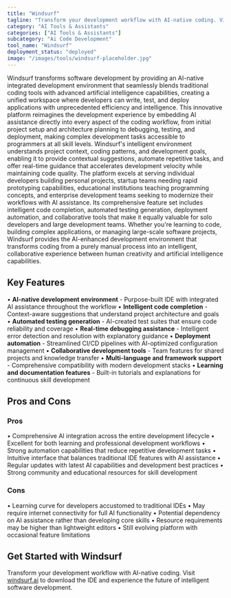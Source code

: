 ```yaml
---
title: "Windsurf"
tagline: "Transform your development workflow with AI-native coding. Visit [windsurf.ai](https://windsurf.ai) to download the IDE and experience the future of i..."
category: "AI Tools & Assistants"
categories: ["AI Tools & Assistants"]
subcategory: "Ai Code Development"
tool_name: "Windsurf"
deployment_status: "deployed"
image: "/images/tools/windsurf-placeholder.jpg"
---
```

Windsurf transforms software development by providing an AI-native integrated development environment that seamlessly blends traditional coding tools with advanced artificial intelligence capabilities, creating a unified workspace where developers can write, test, and deploy applications with unprecedented efficiency and intelligence. This innovative platform reimagines the development experience by embedding AI assistance directly into every aspect of the coding workflow, from initial project setup and architecture planning to debugging, testing, and deployment, making complex development tasks accessible to programmers at all skill levels. Windsurf's intelligent environment understands project context, coding patterns, and development goals, enabling it to provide contextual suggestions, automate repetitive tasks, and offer real-time guidance that accelerates development velocity while maintaining code quality. The platform excels at serving individual developers building personal projects, startup teams needing rapid prototyping capabilities, educational institutions teaching programming concepts, and enterprise development teams seeking to modernize their workflows with AI assistance. Its comprehensive feature set includes intelligent code completion, automated testing generation, deployment automation, and collaborative tools that make it equally valuable for solo developers and large development teams. Whether you're learning to code, building complex applications, or managing large-scale software projects, Windsurf provides the AI-enhanced development environment that transforms coding from a purely manual process into an intelligent, collaborative experience between human creativity and artificial intelligence capabilities.

## Key Features

• **AI-native development environment** - Purpose-built IDE with integrated AI assistance throughout the workflow
• **Intelligent code completion** - Context-aware suggestions that understand project architecture and goals
• **Automated testing generation** - AI-created test suites that ensure code reliability and coverage
• **Real-time debugging assistance** - Intelligent error detection and resolution with explanatory guidance
• **Deployment automation** - Streamlined CI/CD pipelines with AI-optimized configuration management
• **Collaborative development tools** - Team features for shared projects and knowledge transfer
• **Multi-language and framework support** - Comprehensive compatibility with modern development stacks
• **Learning and documentation features** - Built-in tutorials and explanations for continuous skill development

## Pros and Cons

### Pros
• Comprehensive AI integration across the entire development lifecycle
• Excellent for both learning and professional development workflows
• Strong automation capabilities that reduce repetitive development tasks
• Intuitive interface that balances traditional IDE features with AI assistance
• Regular updates with latest AI capabilities and development best practices
• Strong community and educational resources for skill development

### Cons
• Learning curve for developers accustomed to traditional IDEs
• May require internet connectivity for full AI functionality
• Potential dependency on AI assistance rather than developing core skills
• Resource requirements may be higher than lightweight editors
• Still evolving platform with occasional feature limitations

## Get Started with Windsurf

Transform your development workflow with AI-native coding. Visit [windsurf.ai](https://windsurf.ai) to download the IDE and experience the future of intelligent software development.